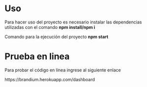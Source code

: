 <h1>Uso</h1>
<p>Para hacer uso del proyecto es necesario instalar las dependencias utilizadas con el comando <b>npm install/npm i</b></p>
<p>Comando para la ejecución del proyecto <b>npm start</b></p>

<h1>Prueba en linea</h1>
<p>Para probar el código en línea ingrese al siguiente enlace</p>
<a>https://brandium.herokuapp.com/dashboard</a>